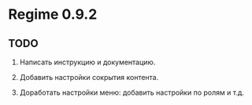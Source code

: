 # Regime 0.9.2

## TODO

1. Написать инструкцию и документацию.

2. Добавить настройки сокрытия контента.

999. Доработать настройки меню: добавить настройки по ролям и т.д.
